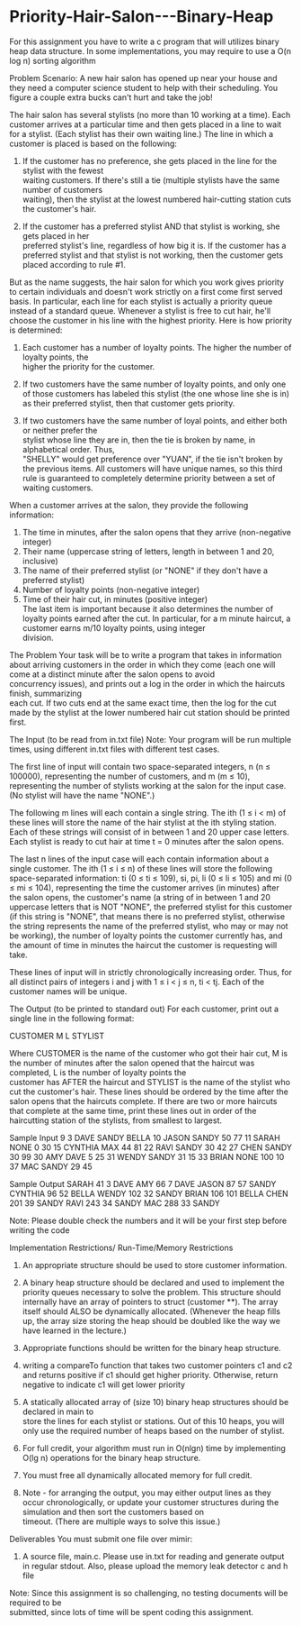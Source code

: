 # Priority-Hair-Salon---Binary-Heap
For  this  assignment  you  have  to  write  a  c  program  that  will  utilizes  binary  heap  data   structure. In some implementations, you may require to use a O(n log n) sorting algorithm


Problem Scenario: 
A new hair salon has opened up near your house and they need a computer science student to help 
with their scheduling. You figure a couple extra bucks can't hurt and take the job! 
 
The hair salon has several stylists (no more than 10 working at a time). Each customer arrives at a 
particular time and then gets placed in a line to wait for a stylist. (Each stylist has their own waiting 
line.) The line in which a customer is placed is based on the following: 
 
1.  If  the  customer  has  no  preference,  she  gets  placed  in  the  line  for  the  stylist  with  the  fewest  
waiting  customers.  If  there's  still  a  tie  (multiple  stylists  have  the  same  number  of  customers  
waiting), then the stylist at the lowest numbered hair-cutting station cuts the customer's hair. 
 
2.  If  the  customer  has  a  preferred  stylist  AND  that  stylist  is  working,  she  gets  placed  in  her  
preferred stylist's line, regardless of how big it is. If the customer has a preferred stylist and that 
stylist is not working, then the customer gets placed according to rule #1. 
 
But as the name suggests, the hair salon for which you work gives priority to certain individuals 
and doesn't work strictly on a first come first served basis. In particular, each line for each stylist 
is actually a priority queue instead of a standard queue. Whenever a stylist is free to cut hair, he'll 
choose the customer in his line with the highest priority. Here is how priority is determined: 
 
1.  Each  customer  has  a  number  of  loyalty  points.  The  higher  the  number  of  loyalty  points,  the  
higher the priority for the customer. 
 
2. If two customers have the same number of loyalty points, and only one of those customers has 
labeled this stylist (the one whose line she is in) as their preferred stylist, then that customer gets 
priority. 
 
3.  If  two  customers  have the  same  number  of  loyal  points, and  either  both  or  neither  prefer  the  
stylist  whose  line  they  are  in,  then  the  tie  is  broken  by  name,  in  alphabetical  order.  Thus,  
"SHELLY" would get preference over "YUAN", if the tie isn't broken by the previous items. All 
customers will have unique names, so this third rule is guaranteed to completely determine priority 
between a set of waiting customers. 
 
When a customer arrives at the salon, they provide the following information: 
 
1. The time in minutes, after the salon opens that they arrive (non-negative integer) 
2. Their name (uppercase string of letters, length in between 1 and 20, inclusive) 
3. The name of their preferred stylist (or "NONE" if they don't have a preferred stylist) 
4. Number of loyalty points (non-negative integer) 
5. Time of their hair cut, in minutes (positive integer)  
The last item is important because it also determines the number of loyalty points earned after the 
cut.  In  particular,  for  a  m  minute  haircut,  a  customer  earns  m/10  loyalty  points,  using  integer  
division. 
 
 
The Problem 
Your task will be to write a program that takes in information about arriving customers in the order 
in  which  they  come  (each  one  will  come  at  a  distinct  minute  after  the  salon  opens  to  avoid  
concurrency  issues),  and  prints  out a  log in  the  order  in  which the  haircuts  finish, summarizing  
each cut. If two cuts end at the same exact time, then the log for the cut made by the stylist at the 
lower numbered hair cut station should be printed first. 
 
The Input (to be read from in.txt file) 
Note: Your program will be run multiple times, using different in.txt files with different test cases.  
 
The first line of input will contain two space-separated integers, n (n ≤ 100000), representing the 
number of customers, and m (m ≤ 10), representing the number of stylists working at the salon for 
the input case. (No stylist will have the name "NONE".) 
 
The following m lines will each contain a single string. The ith (1 ≤ i < m) of these lines will store 
the name of the hair stylist at the ith styling station. Each of these strings will consist of in between 
1 and 20 upper case letters. Each stylist is ready to cut hair at time t = 0 minutes after the salon 
opens. 
 
The last n lines of the input case will each contain information about a single customer. The ith (1 
≤ i ≤ n) of these lines will store the following space-separated information: ti (0 ≤ ti ≤ 109), si, pi, li 
(0 ≤ li ≤ 105) and mi (0 ≤ mi ≤ 104), representing the time the customer arrives (in minutes) after the 
salon opens, the customer's name (a string of in between 1 and 20 uppercase letters that is NOT 
"NONE", the preferred stylist for this customer (if this string is "NONE", that means there is no 
preferred stylist, otherwise the string represents the name of the preferred stylist, who may or may 
not be working), the number of loyalty points the customer currently has, and the amount of time 
in minutes the haircut the customer is requesting will take.  
 
These lines of input will in strictly chronologically increasing order. Thus, for all distinct pairs of 
integers i and j with 1 ≤ i < j ≤ n, ti < tj. Each of the customer names will be unique. 
 
  
The Output (to be printed to standard out) 
For each customer, print out a single line in the following format: 
 
CUSTOMER M L STYLIST 
 
Where CUSTOMER is the name of the customer who got their hair cut, M is the number of minutes 
after  the  salon  opened  that  the  haircut  was  completed,  L  is  the  number  of  loyalty  points  the  
customer has AFTER the haircut and STYLIST is the name of the stylist who cut the customer's 
hair. 
These lines should be ordered by the time after the salon opens that the haircuts complete. If there 
are  two  or  more  haircuts  that  complete  at  the  same  time,  print  these  lines  out  in  order  of  the  
haircutting station of the stylists, from smallest to largest. 
 
Sample Input 
9 3 
DAVE 
SANDY 
BELLA 
10 JASON SANDY 50 77 
11 SARAH NONE 0 30 
15 CYNTHIA MAX 44 81 
22 RAVI SANDY 30 42 
27 CHEN SANDY 30 99 
30 AMY DAVE 5 25 
31 WENDY SANDY 31 15 
33 BRIAN NONE 100 10 
37 MAC SANDY 29 45 
 
Sample Output 
SARAH 41 3 DAVE 
AMY 66 7 DAVE 
JASON 87 57 SANDY 
CYNTHIA 96 52 BELLA 
WENDY 102 32 SANDY 
BRIAN 106 101 BELLA 
CHEN 201 39 SANDY 
RAVI 243 34 SANDY 
MAC 288 33 SANDY 
 
Note: Please double check the numbers and it will be your first step before writing the code 
 
  
Implementation Restrictions/ Run-Time/Memory Restrictions 
1. An appropriate structure should be used to store customer information. 
 
2. A binary heap structure should be declared and used to implement the priority queues necessary 
to  solve  the  problem.  This  structure  should  internally  have  an  array  of  pointers  to  struct 
(customer **). The array itself should ALSO be dynamically allocated. (Whenever the heap fills 
up, the array size storing the heap should be doubled like the way we have learned in the lecture.) 
 
3. Appropriate functions should be written for the binary heap structure. 
 
4. writing a compareTo function that takes two customer pointers c1 and c2 and returns positive if 
c1 should get higher priority. Otherwise, return negative to indicate c1 will get lower priority 
 
5.  A  statically allocated  array  of  (size  10)  binary  heap  structures  should  be  declared  in  main  to  
store  the  lines  for  each  stylist  or  stations.  Out  of  this  10  heaps,  you  will  only  use  the  required 
number of heaps based on the number of stylist. 
 
6. For full credit, your algorithm must run in O(nlgn) time by implementing O(lg n) operations 
for the binary heap structure. 
 
7. You must free all dynamically allocated memory for full credit. 
 
7. Note - for arranging the output, you may either output lines as they occur chronologically, or 
update  your  customer  structures  during  the  simulation  and  then  sort  the  customers  based  on  
timeout. (There are multiple ways to solve this issue.) 
 
 
Deliverables 
You must submit one file over mimir: 
 
1) A source file, main.c. Please use in.txt for reading and generate output in regular stdout. Also, 
please upload the memory leak detector c and h file 
 
Note:  Since  this  assignment  is  so  challenging,  no  testing  documents  will  be  required  to  be  
submitted, since lots of time will be spent coding this assignment. 
 
